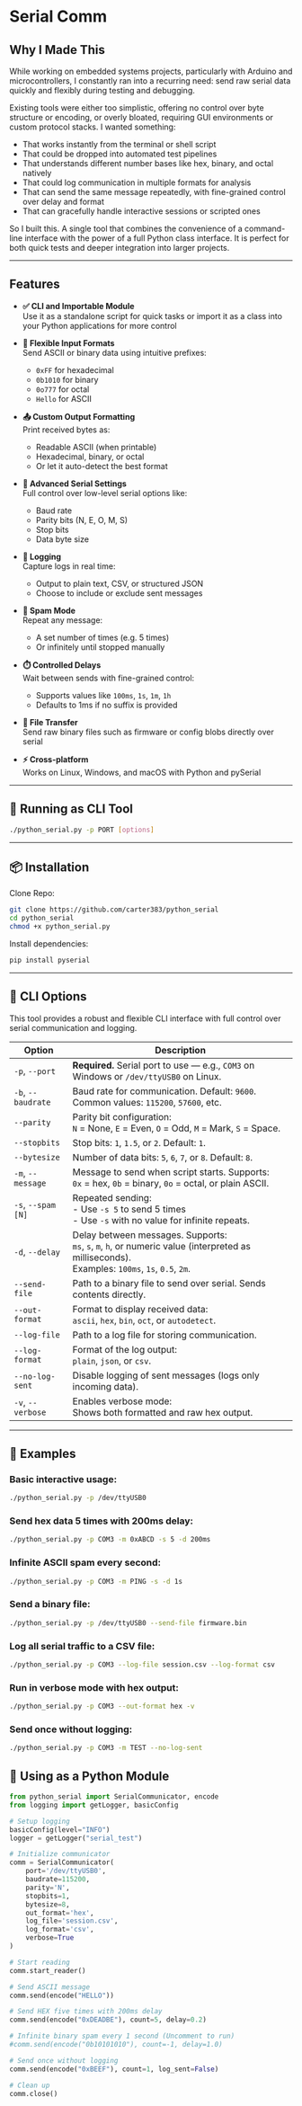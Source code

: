 # Serial Comm

## Why I Made This

While working on embedded systems projects, particularly with Arduino and microcontrollers, I constantly ran into a recurring need: send raw serial data quickly and flexibly during testing and debugging.

Existing tools were either too simplistic, offering no control over byte structure or encoding, or overly bloated, requiring GUI environments or custom protocol stacks. I wanted something:

- That works instantly from the terminal or shell script
- That could be dropped into automated test pipelines
- That understands different number bases like hex, binary, and octal natively
- That could log communication in multiple formats for analysis
- That can send the same message repeatedly, with fine-grained control over delay and format
- That can gracefully handle interactive sessions or scripted ones

So I built this. A single tool that combines the convenience of a command-line interface with the power of a full Python class interface. It is perfect for both quick tests and deeper integration into larger projects.

---

## Features

- **✅ CLI and Importable Module**  
  Use it as a standalone script for quick tasks or import it as a class into your Python applications for more control

- **🧠 Flexible Input Formats**  
  Send ASCII or binary data using intuitive prefixes:
  - `0xFF` for hexadecimal
  - `0b1010` for binary
  - `0o777` for octal
  - `Hello` for ASCII

- **📤 Custom Output Formatting**  
  Print received bytes as:
  - Readable ASCII (when printable)
  - Hexadecimal, binary, or octal
  - Or let it auto-detect the best format

- **🔧 Advanced Serial Settings**  
  Full control over low-level serial options like:
  - Baud rate
  - Parity bits (N, E, O, M, S)
  - Stop bits
  - Data byte size

- **📝 Logging**  
  Capture logs in real time:
  - Output to plain text, CSV, or structured JSON
  - Choose to include or exclude sent messages

- **🔁 Spam Mode**  
  Repeat any message:
  - A set number of times (e.g. 5 times)
  - Or infinitely until stopped manually

- **⏱️ Controlled Delays**  
  Wait between sends with fine-grained control:
  - Supports values like `100ms`, `1s`, `1m`, `1h`
  - Defaults to 1ms if no suffix is provided

- **📁 File Transfer**  
  Send raw binary files such as firmware or config blobs directly over serial

- **⚡ Cross-platform**  
  Works on Linux, Windows, and macOS with Python and pySerial

---

## 🚀 Running as CLI Tool

```bash
./python_serial.py -p PORT [options]
```

---

## 📦 Installation

Clone Repo:

```bash
git clone https://github.com/carter383/python_serial
cd python_serial
chmod +x python_serial.py
```

Install dependencies:

```bash
pip install pyserial
```

---

## 🔧 CLI Options

This tool provides a robust and flexible CLI interface with full control over serial communication and logging.

| **Option**         | **Description**                                                                                                                                    |
| ------------------ | -------------------------------------------------------------------------------------------------------------------------------------------------- |
| `-p`, `--port`     | **Required.** Serial port to use — e.g., `COM3` on Windows or `/dev/ttyUSB0` on Linux.                                                             |
| `-b`, `--baudrate` | Baud rate for communication. Default: `9600`. Common values: `115200`, `57600`, etc.                                                               |
| `--parity`         | Parity bit configuration:<br>`N` = None, `E` = Even, `O` = Odd, `M` = Mark, `S` = Space.                                                           |
| `--stopbits`       | Stop bits: `1`, `1.5`, or `2`. Default: `1`.                                                                                                       |
| `--bytesize`       | Number of data bits: `5`, `6`, `7`, or `8`. Default: `8`.                                                                                          |
| `-m`, `--message`  | Message to send when script starts. Supports:<br>`0x` = hex, `0b` = binary, `0o` = octal, or plain ASCII.                                          |
| `-s`, `--spam [N]` | Repeated sending:<br>- Use `-s 5` to send 5 times<br>- Use `-s` with no value for infinite repeats.                                                |
| `-d`, `--delay`    | Delay between messages. Supports:<br>`ms`, `s`, `m`, `h`, or numeric value (interpreted as milliseconds).<br>Examples: `100ms`, `1s`, `0.5`, `2m`. |
| `--send-file`      | Path to a binary file to send over serial. Sends contents directly.                                                                                |
| `--out-format`     | Format to display received data:<br>`ascii`, `hex`, `bin`, `oct`, or `autodetect`.                                                                 |
| `--log-file`       | Path to a log file for storing communication.                                                                                                      |
| `--log-format`     | Format of the log output:<br>`plain`, `json`, or `csv`.                                                                                            |
| `--no-log-sent`    | Disable logging of sent messages (logs only incoming data).                                                                                        |
| `-v`, `--verbose`  | Enables verbose mode:<br>Shows both formatted and raw hex output.                                                                                  |

---

## 📌 Examples

### Basic interactive usage:

```bash
./python_serial.py -p /dev/ttyUSB0
```

### Send hex data 5 times with 200ms delay:

```bash
./python_serial.py -p COM3 -m 0xABCD -s 5 -d 200ms
```

### Infinite ASCII spam every second:

```bash
./python_serial.py -p COM3 -m PING -s -d 1s
```

### Send a binary file:

```bash
./python_serial.py -p /dev/ttyUSB0 --send-file firmware.bin
```

### Log all serial traffic to a CSV file:

```bash
./python_serial.py -p COM3 --log-file session.csv --log-format csv
```

### Run in verbose mode with hex output:

```bash
./python_serial.py -p COM3 --out-format hex -v
```

### Send once without logging:

```bash
./python_serial.py -p COM3 -m TEST --no-log-sent
```

## 🔧 Using as a Python Module

```python
from python_serial import SerialCommunicator, encode
from logging import getLogger, basicConfig

# Setup logging
basicConfig(level="INFO")
logger = getLogger("serial_test")

# Initialize communicator
comm = SerialCommunicator(
    port='/dev/ttyUSB0',
    baudrate=115200,
    parity='N',
    stopbits=1,
    bytesize=8,
    out_format='hex',
    log_file='session.csv',
    log_format='csv',
    verbose=True
)

# Start reading
comm.start_reader()

# Send ASCII message
comm.send(encode("HELLO"))

# Send HEX five times with 200ms delay
comm.send(encode("0xDEADBE"), count=5, delay=0.2)

# Infinite binary spam every 1 second (Uncomment to run)
#comm.send(encode("0b10101010"), count=-1, delay=1.0)

# Send once without logging
comm.send(encode("0xBEEF"), count=1, log_sent=False)

# Clean up
comm.close()
```
